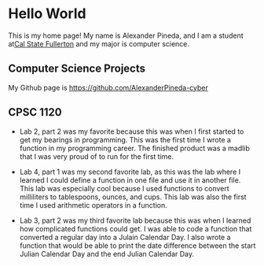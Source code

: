 # Hello World

This is my home page! My name is Alexander Pineda, and I am a student at[Cal State Fullerton](https://www.fullerton.edu/) and my major is computer science.

## Computer Science Projects

My Github page is https://github.com/AlexanderPineda-cyber

## CPSC 1120

* Lab 2, part 2 was my favorite because this was when I first started to get my bearings in programming. This was the first time I wrote a function in my programming career. The finished product was a madlib that I was very proud of to run for the first time.

* Lab 4, part 1 was my second favorite lab, as this was the lab where I learned I could define a function in one file and use it in another file. This lab was especially cool because I used functions to convert milliliters to tablespoons, ounces, and cups. This lab was also the first time I used arithmetic operators in a function.

* Lab 3, part 2 was my third favorite lab because this was when I learned how complicated functions could get. I was able to code a function that converted a regular day into a Julain Calendar Day. I also wrote a function that would be able to print the date difference between the start Julian Calendar Day and the end Julian Calendar Day.